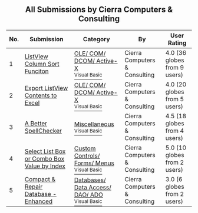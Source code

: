﻿<div align="center">

## All Submissions by Cierra Computers & Consulting

</div>

No.  | Submission | Category | By   | User Rating
---- | ---------- | -------- | ---- | -----------
1 | [ListView Column Sort Funciton<br />](https://github.com/Planet-Source-Code/cierra-computers-consulting-listview-column-sort-funciton__1-11110) | [OLE/ COM/ DCOM/ Active\-X<br /><sup>Visual Basic</sup>](../ByCategory/ole-com-dcom-active-x__1-29.md) | Cierra Computers & Consulting | 4.0 (36 globes from 9 users)
2 | [Export ListView Contents to Excel<br />](https://github.com/Planet-Source-Code/cierra-computers-consulting-export-listview-contents-to-excel__1-6347) | [OLE/ COM/ DCOM/ Active\-X<br /><sup>Visual Basic</sup>](../ByCategory/ole-com-dcom-active-x__1-29.md) | Cierra Computers & Consulting | 4.0 (20 globes from 5 users)
3 | [A Better SpellChecker<br />](https://github.com/Planet-Source-Code/cierra-computers-consulting-a-better-spellchecker__1-3222) | [Miscellaneous<br /><sup>Visual Basic</sup>](../ByCategory/miscellaneous__1-1.md) | Cierra Computers & Consulting | 4.5 (18 globes from 4 users)
4 | [Select List Box or Combo Box Value by Index<br />](https://github.com/Planet-Source-Code/cierra-computers-consulting-select-list-box-or-combo-box-value-by-index__1-6054) | [Custom Controls/ Forms/  Menus<br /><sup>Visual Basic</sup>](../ByCategory/custom-controls-forms-menus__1-4.md) | Cierra Computers & Consulting | 5.0 (10 globes from 2 users)
5 | [Compact & Repair Database \- Enhanced<br />](https://github.com/Planet-Source-Code/cierra-computers-consulting-compact-repair-database-enhanced__1-3601) | [Databases/ Data Access/ DAO/ ADO<br /><sup>Visual Basic</sup>](../ByCategory/databases-data-access-dao-ado__1-6.md) | Cierra Computers & Consulting | 3.0 (6 globes from 2 users)
